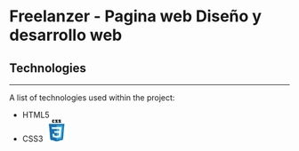﻿# Freelanzer - Pagina web Diseño y desarrollo web

## Technologies
***
A list of technologies used within the project:
* HTML5
* CSS3
<a href="https://www.w3schools.com/css/" target="_blank" rel="noreferrer"> <img src="https://raw.githubusercontent.com/devicons/devicon/master/icons/css3/css3-original-wordmark.svg" alt="css3" width="40" height="40"/> </a>
